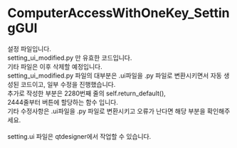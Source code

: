 # ComputerAccessWithOneKey_SettingGUI

설정 파일입니다.<br>
setting_ui_modified.py 만 유효한 코드입니다.<br>
기타 파일은 이후 삭제할 예정입니다.
<br>
setting_ui_modified.py 파일의 대부분은 .ui파일을 .py 파일로 변환시키면서 자동 생성된 코드이고, 일부 수정을 진행했습니다.<br>
추가로 작성한 부분은 2280번째 줄의 self.return_default(),<br>
2444줄부터 버튼에 할당하는 함수 입니다.<br>
기타 수정사항은 .ui파일을 .py 파일로 변환시키고 오류가 난다면 해당 부분을 확인해주세요.
<br><br>
setting.ui 파일은 qtdesigner에서 작업할 수 있습니다.
